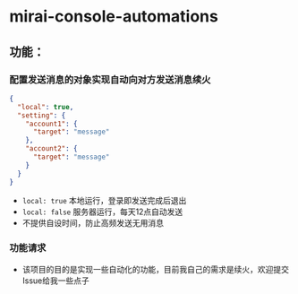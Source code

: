 # mirai-console-automations

## 功能：

### 配置发送消息的对象实现自动向对方发送消息续火

```json
{
  "local": true,
  "setting": {
    "account1": {
      "target": "message"
    },
    "account2": {
      "target": "message"
    }
  }
}
```

* `local: true` 本地运行，登录即发送完成后退出
* `local: false` 服务器运行，每天12点自动发送
* 不提供自设时间，防止高频发送无用消息

### 功能请求

* 该项目的目的是实现一些自动化的功能，目前我自己的需求是续火，欢迎提交Issue给我一些点子
